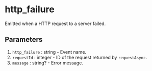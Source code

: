 # http_failure

Emitted when a HTTP request to a server failed.

## Parameters

1. `http_failure` : string - Event name.
2. `requestId` : integer - ID of the request returned by `requestAsync`.
3. `message` : string? - Error message.